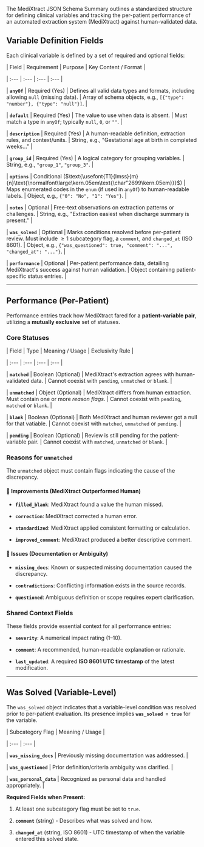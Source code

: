 The MediXtract JSON Schema Summary outlines a standardized structure for defining clinical variables and tracking the per-patient performance of an automated extraction system (MediXtract) against human-validated data.



## Variable Definition Fields



Each clinical variable is defined by a set of required and optional fields:



| Field | Requirement | Purpose | Key Content / Format |

| :--- | :--- | :--- | :--- |

| **`anyOf`** | Required (Yes) | Defines all valid data types and formats, including allowing `null` (missing data). | Array of schema objects, e.g., `[{"type": "number"}, {"type": "null"}]`. |

| **`default`** | Required (Yes) | The value to use when data is absent. | Must match a type in `anyOf`; typically `null`, `0`, or `""`. |

| **`description`** | Required (Yes) | A human-readable definition, extraction rules, and context/units. | String, e.g., "Gestational age at birth in completed weeks..." |

| **`group_id`** | Required (Yes) | A logical category for grouping variables. | String, e.g., `"group_1"`, `"group_3"`. |

| **`options`** | Conditional ($\text{\usefont{T1}{lmss}{m}{n}\text{\normalfont\large\kern.05em\text{\char"2699\kern.05em}}}$) | Maps enumerated codes in the `enum` (if used in `anyOf`) to human-readable labels. | Object, e.g., `{"0": "No", "1": "Yes"}`. |

| **`notes`** | Optional | Free-text observations on extraction patterns or challenges. | String, e.g., "Extraction easiest when discharge summary is present." |

| **`was_solved`** | Optional | Marks conditions resolved before per-patient review. Must include $\ge 1$ subcategory flag, a `comment`, and `changed_at` (ISO 8601). | Object, e.g., `{"was_questioned": true, "comment": "...", "changed_at": "..."}`. |

| **`performance`** | Optional | Per-patient performance data, detailing MediXtract's success against human validation. | Object containing patient-specific status entries. |



---



## Performance (Per-Patient)



Performance entries track how MediXtract fared for a **patient-variable pair**, utilizing a **mutually exclusive** set of statuses.



### Core Statuses



| Field | Type | Meaning / Usage | Exclusivity Rule |

| :--- | :--- | :--- | :--- |

| **`matched`** | Boolean (Optional) | MediXtract's extraction agrees with human-validated data. | Cannot coexist with `pending`, `unmatched` or `blank`. |

| **`unmatched`** | Object (Optional) | MediXtract differs from human extraction. Must contain one or more *reason flags*. | Cannot coexist with `pending`, `matched` or `blank`. |

| **`blank`** | Boolean (Optional) | Both MediXtract and human reviewer got a null for that vatiable. | Cannot coexist with `matched`, `unmatched` or `pending`. |

| **`pending`** | Boolean (Optional) | Review is still pending for the patient-variable pair. | Cannot coexist with `matched`, `unmatched` or `blank`. |


### Reasons for `unmatched`



The `unmatched` object must contain flags indicating the cause of the discrepancy.



#### 🔹 Improvements (MediXtract Outperformed Human)

* **`filled_blank`**: MediXtract found a value the human missed.

* **`correction`**: MediXtract corrected a human error.

* **`standardized`**: MediXtract applied consistent formatting or calculation.

* **`improved_comment`**: MediXtract produced a better descriptive comment.



#### 🔹 Issues (Documentation or Ambiguity)

* **`missing_docs`**: Known or suspected missing documentation caused the discrepancy.

* **`contradictions`**: Conflicting information exists in the source records.

* **`questioned`**: Ambiguous definition or scope requires expert clarification.



### Shared Context Fields



These fields provide essential context for all performance entries:



* **`severity`**: A numerical impact rating (1–10).

* **`comment`**: A recommended, human-readable explanation or rationale.

* **`last_updated`**: A required **ISO 8601 UTC timestamp** of the latest modification.



---



## Was Solved (Variable-Level)



The `was_solved` object indicates that a variable-level condition was resolved prior to per-patient evaluation. Its presence implies **`was_solved = true`** for the variable.



| Subcategory Flag | Meaning / Usage |

| :--- | :--- |

| **`was_missing_docs`** | Previously missing documentation was addressed. |

| **`was_questioned`** | Prior definition/criteria ambiguity was clarified. |

| **`was_personal_data`** | Recognized as personal data and handled appropriately. |



**Required Fields when Present:**

1.  At least one subcategory flag must be set to `true`.

2.  **`comment`** (string) - Describes what was solved and how.


3.  **`changed_at`** (string, ISO 8601) - UTC timestamp of when the variable entered this solved state.
